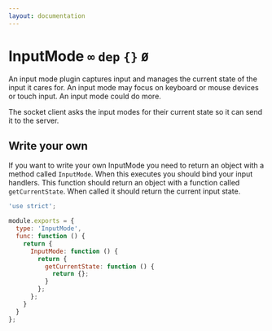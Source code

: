 ```yaml
---
layout: documentation
---
```


# InputMode `∞` `dep` `{}` `Ø`

An input mode plugin captures input and manages the current state of the input it cares for. An input mode may focus on keyboard or mouse devices or touch input. An input mode could do more.

The socket client asks the input modes for their current state so it can send it to the server.

## Write your own
If you want to write your own InputMode you need to return an object with a method called `InputMode`. When this executes you should bind your input handlers. This function should return an object with a function called `getCurrentState`. When called it should return the current input state.

~~~javascript
'use strict';

module.exports = {
  type: 'InputMode',
  func: function () {
    return {
      InputMode: function () {
        return {
          getCurrentState: function () {
            return {};
          }
        };
      };
    }
  }
};
~~~